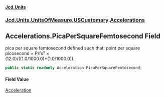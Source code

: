 #### [Jcd.Units](index.md 'index')
### [Jcd.Units.UnitsOfMeasure.USCustomary](Jcd.Units.UnitsOfMeasure.USCustomary.md 'Jcd.Units.UnitsOfMeasure.USCustomary').[Accelerations](Accelerations.md 'Jcd.Units.UnitsOfMeasure.USCustomary.Accelerations')

## Accelerations.PicaPerSquareFemtosecond Field

pica per square femtosecond defined such that: point per square picosecond = P/fs² ×  
(12.0)/((1.0/1000.0)*(1.0/1000.0)).

```csharp
public static readonly Acceleration PicaPerSquareFemtosecond;
```

#### Field Value
[Acceleration](Acceleration.md 'Jcd.Units.UnitTypes.Acceleration')
